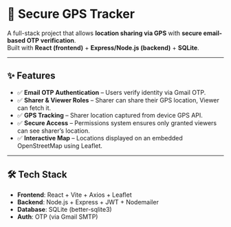 # 📍 Secure GPS Tracker

A full-stack project that allows **location sharing via GPS** with **secure email-based OTP verification**.  
Built with **React (frontend)** + **Express/Node.js (backend)** + **SQLite**.

---

## ✨ Features
- ✅ **Email OTP Authentication** – Users verify identity via Gmail OTP.
- ✅ **Sharer & Viewer Roles** – Sharer can share their GPS location, Viewer can fetch it.
- ✅ **GPS Tracking** – Sharer location captured from device GPS API.
- ✅ **Secure Access** – Permissions system ensures only granted viewers can see sharer’s location.
- ✅ **Interactive Map** – Locations displayed on an embedded OpenStreetMap using Leaflet.

---

## 🛠️ Tech Stack
- **Frontend**: React + Vite + Axios + Leaflet  
- **Backend**: Node.js + Express + JWT + Nodemailer  
- **Database**: SQLite (better-sqlite3)  
- **Auth**: OTP (via Gmail SMTP)


